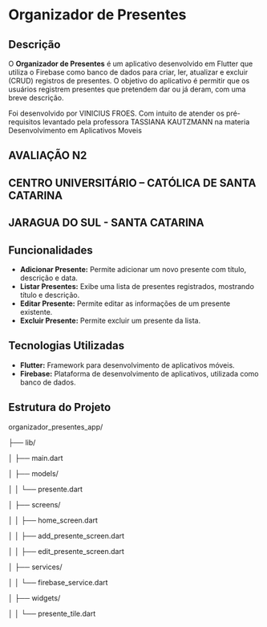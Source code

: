 # Organizador de Presentes

## Descrição

O **Organizador de Presentes** é um aplicativo desenvolvido em Flutter que utiliza o Firebase como banco de dados para criar, ler, atualizar e excluir (CRUD) registros de presentes. O objetivo do aplicativo é permitir que os usuários registrem presentes que pretendem dar ou já deram, com uma breve descrição.

Foi desenvolvido por VINICIUS FROES. Com intuito de atender os pré-requisitos levantado pela professora TASSIANA KAUTZMANN na materia Desenvolvimento em Aplicativos Moveis 
## AVALIAÇÃO N2
## CENTRO UNIVERSITÁRIO – CATÓLICA DE SANTA CATARINA 
## JARAGUA DO SUL - SANTA CATARINA


## Funcionalidades

- **Adicionar Presente:** Permite adicionar um novo presente com título, descrição e data.
- **Listar Presentes:** Exibe uma lista de presentes registrados, mostrando título e descrição.
- **Editar Presente:** Permite editar as informações de um presente existente.
- **Excluir Presente:** Permite excluir um presente da lista.

## Tecnologias Utilizadas

- **Flutter:** Framework para desenvolvimento de aplicativos móveis.
- **Firebase:** Plataforma de desenvolvimento de aplicativos, utilizada como banco de dados.

## Estrutura do Projeto

organizador_presentes_app/

├── lib/ 

│ ├── main.dart 

│ ├── models/ 

│ │ └── presente.dart

│ ├── screens/ 

│ │ ├── home_screen.dart

│ │ ├── add_presente_screen.dart

│ │ ├── edit_presente_screen.dart

│ ├── services/ 

│ │ └── firebase_service.dart 

│ ├── widgets/ 

│ │ └── presente_tile.dart





